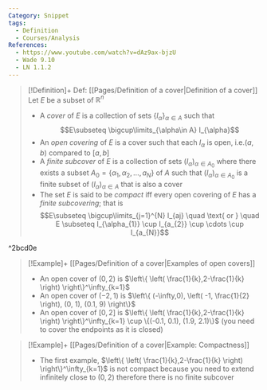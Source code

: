 ```yaml
---
Category: Snippet
tags:
  - Definition
  - Courses/Analysis
References:
  - https://www.youtube.com/watch?v=dAz9ax-bjzU
  - Wade 9.10
  - LN 1.1.2
---
```

> [!Definition]+ Def: [[Pages/Definition of a cover|Definition of a cover]]
> Let $E$ be a subset of $\mathbb{R}^n$
> - A *cover* of $E$ is a collection of sets  $\{I_{\alpha}\}_{\alpha\in A}$ such that
> $$E\subseteq \bigcup\limits_{\alpha\in A} I_{\alpha}$$
> - An *open covering* of $E$ is a cover such that each $I_{\alpha}$ is open, i.e.$(a,b)$ compared to $[a,b]$
> - A *finite subcover* of $E$ is a collection of sets $(I_{\alpha})_{\alpha\in A_{0}}$ where there exists a subset $A_{0} = \{\alpha_{1}, \alpha_{2}, \dots, a_{N}\}$ of $A$ such that $(I_{\alpha})_{\alpha\in A_{0}}$ is a finite subset of $(I_{\alpha})_{\alpha\in A}$ that is also a cover
> - The set $E$ is said to be *compact* iff every open covering of $E$ has a *finite subcovering*; that is
> $$E\subseteq \bigcup\limits_{j=1}^{N} I_{aj} \quad \text{ or } \quad E \subseteq I_{\alpha_{1}} \cup I_{a_{2}} \cup \cdots \cup I_{a_{N}}$$

^2bcd0e

> [!Example]+ [[Pages/Definition of a cover|Examples of open covers]]
> - An open cover of $(0,2)$ is $\left\{ \left( \frac{1}{k},2-\frac{1}{k} \right) \right\}^\infty_{k=1}$
> - An open cover of $(-2,1)$ is $\left\{ (-\infty,0), \left( -1, \frac{1}{2} \right), (0, 1), (0.1, 9) \right\}$
> - An open cover of $[0,2]$ is $\left\{ \left( \frac{1}{k},2-\frac{1}{k} \right) \right\}^\infty_{k=1} \cup \{(-0.1, 0.1), (1.9, 2.1)\}$ 
> (you need to cover the endpoints as it is closed)

> [!Example]+ [[Pages/Definition of a cover|Example: Compactness]]
> - The first example, $\left\{ \left( \frac{1}{k},2-\frac{1}{k} \right) \right\}^\infty_{k=1}$ is not compact because you need to extend infinitely close to $(0,2)$ therefore there is no finite subcover

